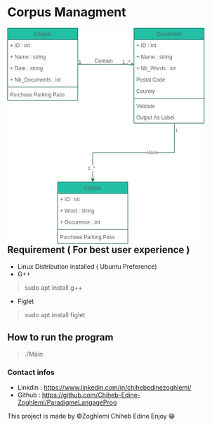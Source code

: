 ﻿# Corpus Managment

<img src='ClassDiagram.jpg'  alt="Class Digram"
     style="float: left; margin-right: 50em;" >

## Requirement ( For best user experience )  
- Linux Distribution  installed  ( Ubuntu Preference) 
- G++ 
> sudo apt install g++
- Figlet
>sudo apt install figlet 
## How to run the program 

>./Main

### Contact infos
- Linkdin : https://www.linkedin.com/in/chihebedinezoghlemi/
- Github : https://github.com/Chiheb-Edine-Zoghlemi/ParadigmeLangageProg

This project is made by ©Zoghlemi Chiheb Edine Enjoy 😁
